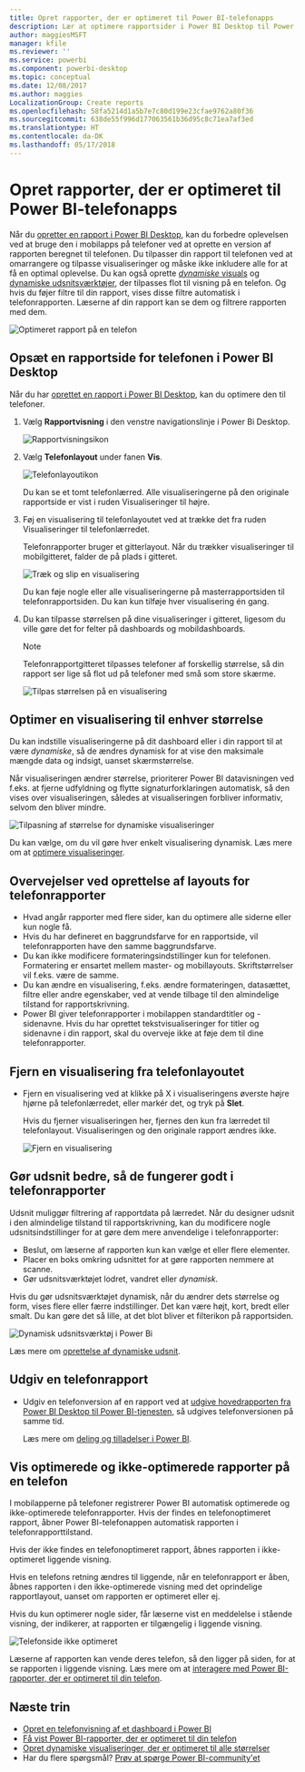 ```yaml
---
title: Opret rapporter, der er optimeret til Power BI-telefonapps
description: Lær at optimere rapportsider i Power BI Desktop til Power BI-telefonapps.
author: maggiesMSFT
manager: kfile
ms.reviewer: ''
ms.service: powerbi
ms.component: powerbi-desktop
ms.topic: conceptual
ms.date: 12/08/2017
ms.author: maggies
LocalizationGroup: Create reports
ms.openlocfilehash: 58fa5214d1a5b7e7c80d199e23cfae9762a80f36
ms.sourcegitcommit: 638de55f996d177063561b36d95c8c71ea7af3ed
ms.translationtype: HT
ms.contentlocale: da-DK
ms.lasthandoff: 05/17/2018
---
```

# <a name="create-reports-optimized-for-the-power-bi-phone-apps"></a>Opret rapporter, der er optimeret til Power BI-telefonapps
Når du [opretter en rapport i Power BI Desktop](desktop-report-view.md), kan du forbedre oplevelsen ved at bruge den i mobilapps på telefoner ved at oprette en version af rapporten beregnet til telefonen. Du tilpasser din rapport til telefonen ved at omarrangere og tilpasse visualiseringer og måske ikke inkludere alle for at få en optimal oplevelse. Du kan også oprette [*dynamiske* visuals](#optimize-a-visual-for-any-size) og [dynamiske udsnitsværktøjer](#enhance-slicers-to-to-work-well-in-phone-reports), der tilpasses flot til visning på en telefon. Og hvis du føjer filtre til din rapport, vises disse filtre automatisk i telefonrapporten. Læserne af din rapport kan se dem og filtrere rapporten med dem.

![Optimeret rapport på en telefon](media/desktop-create-phone-report/07-power-bi-phone-report-portrait.png)

## <a name="lay-out-a-report-page-for-the-phone-in-power-bi-desktop"></a>Opsæt en rapportside for telefonen i Power BI Desktop
Når du har [oprettet en rapport i Power BI Desktop](desktop-report-view.md), kan du optimere den til telefoner.

1. Vælg **Rapportvisning** i den venstre navigationslinje i Power Bi Desktop.
   
    ![Rapportvisningsikon](media/desktop-create-phone-report/pbi_reportviewinpbidesigner_changeview.png)
2. Vælg **Telefonlayout** under fanen **Vis**.  
   
    ![Telefonlayoutikon](media/desktop-create-phone-report/power-bi-phone-layout-icon.png)
   
    Du kan se et tomt telefonlærred. Alle visualiseringerne på den originale rapportside er vist i ruden Visualiseringer til højre.
3. Føj en visualisering til telefonlayoutet ved at trække det fra ruden Visualiseringer til telefonlærredet.
   
    Telefonrapporter bruger et gitterlayout. Når du trækker visualiseringer til mobilgitteret, falder de på plads i gitteret.
   
    ![Træk og slip en visualisering](media/desktop-create-phone-report/02_dragging_and_droping_a_vis.gif)
   
    Du kan føje nogle eller alle visualiseringerne på masterrapportsiden til telefonrapportsiden. Du kan kun tilføje hver visualisering én gang.
4. Du kan tilpasse størrelsen på dine visualiseringer i gitteret, ligesom du ville gøre det for felter på dashboards og mobildashboards.
   
   > [!NOTE]
   > Telefonrapportgitteret tilpasses telefoner af forskellig størrelse, så din rapport ser lige så flot ud på telefoner med små som store skærme.
   > 
   > 
   
   ![Tilpas størrelsen på en visualisering](media/desktop-create-phone-report/03_resizing_a_viz_to_grid.gif)

## <a name="optimize-a-visual-for-any-size"></a>Optimer en visualisering til enhver størrelse
Du kan indstille visualiseringerne på dit dashboard eller i din rapport til at være *dynamiske*, så de ændres dynamisk for at vise den maksimale mængde data og indsigt, uanset skærmstørrelse. 

Når visualiseringen ændrer størrelse, prioriterer Power BI datavisningen ved f.eks. at fjerne udfyldning og flytte signaturforklaringen automatisk, så den vises over visualiseringen, således at visualiseringen forbliver informativ, selvom den bliver mindre.

![Tilpasning af størrelse for dynamiske visualiseringer](media/desktop-create-phone-report/power-bi-responsive-visual.gif)

Du kan vælge, om du vil gøre hver enkelt visualisering dynamisk. Læs mere om at [optimere visualiseringer](desktop-create-responsive-visuals.md).

## <a name="considerations-when-creating-phone-report-layouts"></a>Overvejelser ved oprettelse af layouts for telefonrapporter
* Hvad angår rapporter med flere sider, kan du optimere alle siderne eller kun nogle få. 
* Hvis du har defineret en baggrundsfarve for en rapportside, vil telefonrapporten have den samme baggrundsfarve.
* Du kan ikke modificere formateringsindstillinger kun for telefonen. Formatering er ensartet mellem master- og mobillayouts. Skriftstørrelser vil f.eks. være de samme.
* Du kan ændre en visualisering, f.eks. ændre formateringen, datasættet, filtre eller andre egenskaber, ved at vende tilbage til den almindelige tilstand for rapportskrivning.
* Power BI giver telefonrapporter i mobilappen standardtitler og -sidenavne. Hvis du har oprettet tekstvisualiseringer for titler og sidenavne i din rapport, skal du overveje ikke at føje dem til dine telefonrapporter.     

## <a name="remove-a-visual-from-the-phone-layout"></a>Fjern en visualisering fra telefonlayoutet
* Fjern en visualisering ved at klikke på X i visualiseringens øverste højre hjørne på telefonlærredet, eller markér det, og tryk på **Slet**.
  
   Hvis du fjerner visualiseringen her, fjernes den kun fra lærredet til telefonlayout. Visualiseringen og den originale rapport ændres ikke.
  
   ![Fjern en visualisering](media/desktop-create-phone-report/05_removing_a_vis.gif)

## <a name="enhance-slicers-to-to-work-well-in-phone-reports"></a>Gør udsnit bedre, så de fungerer godt i telefonrapporter
Udsnit muliggør filtrering af rapportdata på lærredet. Når du designer udsnit i den almindelige tilstand til rapportskrivning, kan du modificere nogle udsnitsindstillinger for at gøre dem mere anvendelige i telefonrapporter:

* Beslut, om læserne af rapporten kun kan vælge et eller flere elementer.
* Placer en boks omkring udsnittet for at gøre rapporten nemmere at scanne.
* Gør udsnitsværktøjet lodret, vandret eller *dynamisk*. 

Hvis du gør udsnitsværktøjet dynamisk, når du ændrer dets størrelse og form, vises flere eller færre indstillinger. Det kan være højt, kort, bredt eller smalt. Du kan gøre det så lille, at det blot bliver et filterikon på rapportsiden. 

![Dynamisk udsnitsværktøj i Power Bi](media/desktop-create-phone-report/power-bi-slicer-2-rows.png)

Læs mere om [oprettelse af dynamiske udsnit](power-bi-slicer-filter-responsive.md).

## <a name="publish-a-phone-report"></a>Udgiv en telefonrapport
* Udgiv en telefonversion af en rapport ved at [udgive hovedrapporten fra Power BI Desktop til Power BI-tjenesten](desktop-upload-desktop-files.md), så udgives telefonversionen på samme tid.
  
    Læs mere om [deling og tilladelser i Power BI](service-how-to-collaborate-distribute-dashboards-reports.md).

## <a name="view-optimized-and-unoptimized-reports-on-a-phone"></a>Vis optimerede og ikke-optimerede rapporter på en telefon
I mobilapperne på telefoner registrerer Power BI automatisk optimerede og ikke-optimerede telefonrapporter. Hvis der findes en telefonoptimeret rapport, åbner Power BI-telefonappen automatisk rapporten i telefonrapporttilstand.

Hvis der ikke findes en telefonoptimeret rapport, åbnes rapporten i ikke-optimeret liggende visning.  

Hvis en telefons retning ændres til liggende, når en telefonrapport er åben, åbnes rapporten i den ikke-optimerede visning med det oprindelige rapportlayout, uanset om rapporten er optimeret eller ej.

Hvis du kun optimerer nogle sider, får læserne vist en meddelelse i stående visning, der indikerer, at rapporten er tilgængelig i liggende visning.

![Telefonside ikke optimeret](media/desktop-create-phone-report/06-power-bi-phone-report-page-not-optimized.png)

Læserne af rapporten kan vende deres telefon, så den ligger på siden, for at se rapporten i liggende visning. Læs mere om at [interagere med Power BI-rapporter, der er optimeret til din telefon](mobile-apps-view-phone-report.md).

## <a name="next-steps"></a>Næste trin
* [Opret en telefonvisning af et dashboard i Power BI](service-create-dashboard-mobile-phone-view.md)
* [Få vist Power BI-rapporter, der er optimeret til din telefon](mobile-apps-view-phone-report.md)
* [Opret dynamiske visualiseringer, der er optimeret til alle størrelser](desktop-create-responsive-visuals.md)
* Har du flere spørgsmål? [Prøv at spørge Power BI-community'et](http://community.powerbi.com/)

